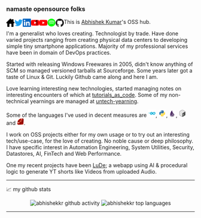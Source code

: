 
### namaste opensource folks

<a href="https://abhishekkr.github.io">
  <img align="left" alt="AbhishekKr's HomePage" width="22px" src="https://raw.githubusercontent.com/abhishekkr/abhishekkr/master/assets/ico/homepage.png" />
</a>
<a href="https://twitter.com/abionic">
  <img align="left" alt="AbhishekKr's Twitter" width="22px" src="https://raw.githubusercontent.com/abhishekkr/abhishekkr/master/assets/ico/twitter.svg" />
</a>
<a href="https://www.linkedin.com/in/abionic/">
  <img align="left" alt="AbhishekKr's LinkedIN" width="22px" src="https://raw.githubusercontent.com/abhishekkr/abhishekkr/master/assets/ico/linkedin.svg" />
</a>
<a href="https://www.youtube.com/user/1ABK/videos">
  <img align="left" alt="Personal Tube" width="22px" src="https://raw.githubusercontent.com/abhishekkr/abhishekkr/master/assets/ico/youtube-1ABK.svg" />
</a>
<a href="https://www.youtube.com/@design.code.evolve">
  <img align="left" alt="Tech Only Tube" width="22px" src="https://raw.githubusercontent.com/abhishekkr/abhishekkr/master/assets/ico/youtube.svg" />
</a>
<a href="https://open.spotify.com/artist/4mEMwQE1uqLyjUifuFRIPL">
  <img align="left" alt="AbhishekKr's Spotify" width="22px" src="https://raw.githubusercontent.com/abhishekkr/abhishekkr/master/assets/ico/spotify.svg" />
</a>
<a href="https://github.com/abhishekkr/">
  <img align="left" alt="AbhishekKr's Github" width="22px" src="https://raw.githubusercontent.com/abhishekkr/abhishekkr/master/assets/ico/github.svg" />
</a>

This is [Abhishek Kumar](https://abhishekkr.github.io)'s OSS hub.

I'm a generalist who loves creating. Technologist by trade. Have done varied projects ranging from creating physical data centers to developing simple tiny smartphone applications. Majority of my professional services have been in domain of DevOps practices.

Started with releasing Windows Freewares in 2005, didn't know anything of SCM so managed versioned tarballs at Sourceforge. Some years later got a taste of Linux & Git. Luckily Github came along and here I am.

Love learning interesting new technologies, started managing notes on interesting encounters of which at [tutorials\_as\_code](https://github.com/abhishekkr/tutorials_as_code/blob/master/talks-articles/README.md). Some of my non-technical yearnings are managed at [untech-yearning](https://github.com/abhishekkr/untech-yearning).

Some of the languages I've used in decent measures are <a href="https://github.com/abhishekkr?tab=repositories&q=&type=&language=go&sort="><img alt="Go" width="20px" src="https://raw.githubusercontent.com/abhishekkr/abhishekkr/master/assets/ico/dev-golang.svg"/></a>, <a href="https://github.com/abhishekkr?tab=repositories&q=&type=&language=python&sort="><img alt="Python" width="20px" src="https://raw.githubusercontent.com/abhishekkr/abhishekkr/master/assets/ico/dev-python.svg"/></a>, <a href="https://github.com/abhishekkr?tab=repositories&q=&type=&language=elixir&sort="><img alt="Elixir" width="18px" src="https://raw.githubusercontent.com/abhishekkr/abhishekkr/master/assets/ico/dev-elixir.svg"/></a>, <a href="https://github.com/abhishekkr?tab=repositories&q=&type=&language=shell&sort="><img alt="Bash" width="20px" src="https://raw.githubusercontent.com/abhishekkr/abhishekkr/master/assets/ico/dev-bash.svg"/></a> and <a href="https://github.com/abhishekkr?tab=repositories&q=&type=&language=ruby&sort="><img alt="Ruby" width="18px" src="https://raw.githubusercontent.com/abhishekkr/abhishekkr/master/assets/ico/dev-ruby.svg"/></a>.

I work on OSS projects either for my own usage or to try out an interesting tech/use-case, for the love of creating. No noble cause or deep philosophy.
I have specific interest in Automation Engineering, System Utilities, Security, Datastores, AI, FinTech and Web Performance.

One my recent projects have been [LuDe](https://lude.page/); a webapp using AI & procedural logic to generate YT shorts like Videos from uploaded Audio.

---

📈 my github stats

<p align="center">
  <img src="https://github-readme-stats.vercel.app/api?username=abhishekkr&show_icons=true&theme=gotham" alt="abhishekkr github activity" />
  <img src="https://github-readme-stats.vercel.app/api/top-langs/?username=abhishekkr&layout=compact&hide=javascript,html,vim%20script,visual%20basic" alt="abhishekkr top languages" />
</p>

---
